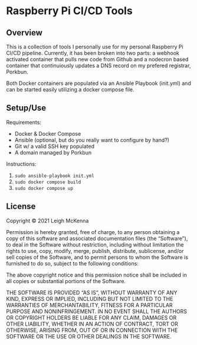 # Raspberry Pi CI/CD Tools

## Overview

This is a collection of tools I personally use for my personal Raspberry Pi CI/CD pipeline. Currently, it has been broken into two parts: a webhook activated container that pulls new code from Github and a nodecron based container that continuiously updates a DNS record on my prefered registrar, Porkbun.

Both Docker containers are populated via an Ansible Playbook (init.yml) and can be started easily utilizing a docker compose file. 

## Setup/Use

Requirements:
* Docker & Docker Compose
* Ansible (optional, but do you really want to configure by hand?)
* Git w/ a valid SSH key populated
* A domain managed by Porkbun

Instructions:
1. `sudo ansible-playbook init.yml`
2. `sudo docker compose build`
3. `sudo docker compose up`

## License

Copyright © 2021 Leigh McKenna

Permission is hereby granted, free of charge, to any person obtaining a copy of this software and associated documentation files (the “Software”), to deal in the Software without restriction, including without limitation the rights to use, copy, modify, merge, publish, distribute, sublicense, and/or sell copies of the Software, and to permit persons to whom the Software is furnished to do so, subject to the following conditions:

The above copyright notice and this permission notice shall be included in all copies or substantial portions of the Software.

THE SOFTWARE IS PROVIDED “AS IS”, WITHOUT WARRANTY OF ANY KIND, EXPRESS OR IMPLIED, INCLUDING BUT NOT LIMITED TO THE WARRANTIES OF MERCHANTABILITY, FITNESS FOR A PARTICULAR PURPOSE AND NONINFRINGEMENT. IN NO EVENT SHALL THE AUTHORS OR COPYRIGHT HOLDERS BE LIABLE FOR ANY CLAIM, DAMAGES OR OTHER LIABILITY, WHETHER IN AN ACTION OF CONTRACT, TORT OR OTHERWISE, ARISING FROM, OUT OF OR IN CONNECTION WITH THE SOFTWARE OR THE USE OR OTHER DEALINGS IN THE SOFTWARE.